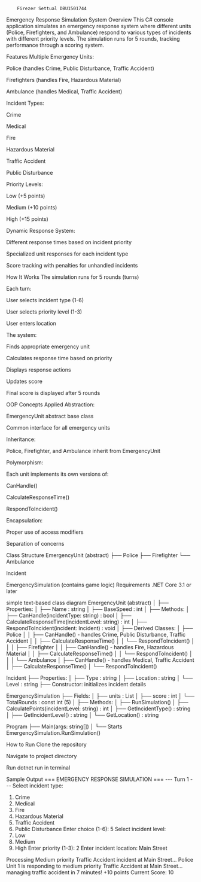         Firezer Settual DBU1501744  
Emergency Response Simulation System
Overview
This C# console application simulates an emergency response system where different units (Police, Firefighters, and Ambulance) respond to various types of incidents with different priority levels. The simulation runs for 5 rounds, tracking performance through a scoring system.

Features
Multiple Emergency Units:

Police (handles Crime, Public Disturbance, Traffic Accident)

Firefighters (handles Fire, Hazardous Material)

Ambulance (handles Medical, Traffic Accident)

Incident Types:

Crime

Medical

Fire

Hazardous Material

Traffic Accident

Public Disturbance

Priority Levels:

Low (+5 points)

Medium (+10 points)

High (+15 points)

Dynamic Response System:

Different response times based on incident priority

Specialized unit responses for each incident type

Score tracking with penalties for unhandled incidents

How It Works
The simulation runs for 5 rounds (turns)

Each turn:

User selects incident type (1-6)

User selects priority level (1-3)

User enters location

The system:

Finds appropriate emergency unit

Calculates response time based on priority

Displays response actions

Updates score

Final score is displayed after 5 rounds

OOP Concepts Applied
Abstraction:

EmergencyUnit abstract base class

Common interface for all emergency units

Inheritance:

Police, Firefighter, and Ambulance inherit from EmergencyUnit

Polymorphism:

Each unit implements its own versions of:

CanHandle()

CalculateResponseTime()

RespondToIncident()

Encapsulation:

Proper use of access modifiers

Separation of concerns

Class Structure
EmergencyUnit (abstract)
├── Police
├── Firefighter
└── Ambulance

Incident

EmergencySimulation (contains game logic)
Requirements
.NET Core 3.1 or later

 simple text-based class diagram
 EmergencyUnit (abstract)
│
├── Properties:
│   ├── Name : string
│   ├── BaseSpeed : int
│
├── Methods:
│   ├── CanHandle(incidentType: string) : bool
│   ├── CalculateResponseTime(incidentLevel: string) : int
│   ├── RespondToIncident(incident: Incident) : void
│
├── Derived Classes:
│   ├── Police
│   │   ├── CanHandle() - handles Crime, Public Disturbance, Traffic Accident
│   │   ├── CalculateResponseTime()
│   │   └── RespondToIncident()
│   │
│   ├── Firefighter
│   │   ├── CanHandle() - handles Fire, Hazardous Material
│   │   ├── CalculateResponseTime()
│   │   └── RespondToIncident()
│   │
│   └── Ambulance
│       ├── CanHandle() - handles Medical, Traffic Accident
│       ├── CalculateResponseTime()
│       └── RespondToIncident()

Incident
├── Properties:
│   ├── Type : string
│   ├── Location : string
│   └── Level : string
├── Constructor: initializes incident details

EmergencySimulation
├── Fields:
│   ├── units : List<EmergencyUnit>
│   ├── score : int
│   └── TotalRounds : const int (5)
│
├── Methods:
│   ├── RunSimulation()
│   ├── CalculatePoints(incidentLevel: string) : int
│   ├── GetIncidentType() : string
│   ├── GetIncidentLevel() : string
│   └── GetLocation() : string

Program
├── Main(args: string[])
│   └── Starts EmergencySimulation.RunSimulation()


How to Run
Clone the repository

Navigate to project directory

Run dotnet run in terminal

Sample Output
=== EMERGENCY RESPONSE SIMULATION ===
--- Turn 1 ---
Select incident type:
1. Crime
2. Medical
3. Fire
4. Hazardous Material
5. Traffic Accident
6. Public Disturbance
Enter choice (1-6): 5
Select incident level:
1. Low
2. Medium
3. High
Enter priority (1-3): 2
Enter incident location: Main Street

Processing Medium priority Traffic Accident incident at Main Street...
Police Unit 1 is responding to medium priority Traffic Accident at Main Street...
managing traffic accident in 7 minutes!
+10 points
Current Score: 10        
